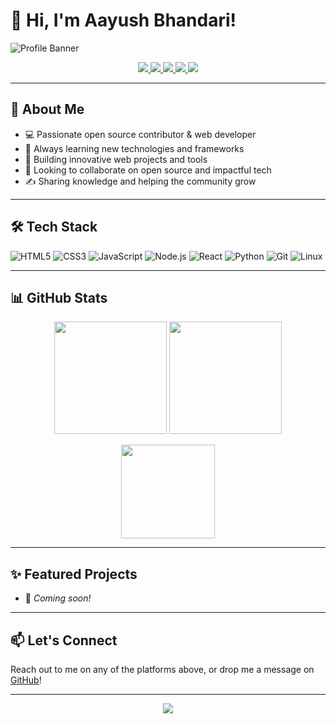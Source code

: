 # 👋 Hi, I'm Aayush Bhandari!

![Profile Banner](https://capsule-render.vercel.app/api?type=waving&color=gradient&height=180&section=header&text=Aayush%20Bhandari&fontSize=40&fontAlign=50&desc=Open%20Source%20%26%20Web%20Developer&descAlign=50&descSize=20)

<p align="center">
  <a href="https://www.facebook.com/people/Aayush-tech07/100091516755478/?_rdr" target="_blank">
    <img src="https://img.shields.io/badge/Facebook-1877F2?style=for-the-badge&logo=facebook&logoColor=white"/>
  </a>
  <a href="https://x.com/aayush_tech07" target="_blank">
    <img src="https://img.shields.io/badge/X%20(Twitter)-000000?style=for-the-badge&logo=twitter&logoColor=white"/>
  </a>
  <a href="https://www.instagram.com/aayushtech07/" target="_blank">
    <img src="https://img.shields.io/badge/Instagram-E4405F?style=for-the-badge&logo=instagram&logoColor=white"/>
  </a>
  <a href="https://www.linkedin.com/in/aayush-bhandari-432093353/" target="_blank">
    <img src="https://img.shields.io/badge/LinkedIn-0A66C2?style=for-the-badge&logo=linkedin&logoColor=white"/>
  </a>
  <a href="https://github.com/Aayushkin" target="_blank">
    <img src="https://img.shields.io/badge/GitHub-181717?style=for-the-badge&logo=github&logoColor=white"/>
  </a>
</p>

---

## 🚀 About Me

- 💻 Passionate open source contributor & web developer  
- 🌱 Always learning new technologies and frameworks  
- 🔭 Building innovative web projects and tools  
- 🤝 Looking to collaborate on open source and impactful tech  
- ✍️ Sharing knowledge and helping the community grow  

---

## 🛠️ Tech Stack

![HTML5](https://img.shields.io/badge/html5-%23E34F26.svg?style=flat-square&logo=html5&logoColor=white)
![CSS3](https://img.shields.io/badge/css3-%231572B6.svg?style=flat-square&logo=css3&logoColor=white)
![JavaScript](https://img.shields.io/badge/javascript-%23323330.svg?style=flat-square&logo=javascript&logoColor=%23F7DF1E)
![Node.js](https://img.shields.io/badge/node.js-%23339933.svg?style=flat-square&logo=node.js&logoColor=white)
![React](https://img.shields.io/badge/react-%2320232a.svg?style=flat-square&logo=react&logoColor=%2361DAFB)
![Python](https://img.shields.io/badge/python-%2314354C.svg?style=flat-square&logo=python&logoColor=white)
![Git](https://img.shields.io/badge/git-%23F05033.svg?style=flat-square&logo=git&logoColor=white)
![Linux](https://img.shields.io/badge/linux-%23007ACC.svg?style=flat-square&logo=linux&logoColor=white)

---

## 📊 GitHub Stats

<p align="center">
  <img src="https://github-readme-stats.vercel.app/api?username=Aayushkin&show_icons=true&theme=radical" height="180"/>
  <img src="https://github-readme-streak-stats.herokuapp.com/?user=Aayushkin&theme=radical" height="180"/>
</p>
<p align="center">
  <img src="https://github-readme-stats.vercel.app/api/top-langs?username=Aayushkin&layout=compact&theme=radical&hide=css,scss" height="150"/>
</p>

---

## ✨ Featured Projects

- 🚧 _Coming soon!_

---

## 📫 Let's Connect

Reach out to me on any of the platforms above, or drop me a message on [GitHub](https://github.com/Aayushkin)!

---

<p align="center">
  <img src="https://readme-typing-svg.demolab.com/?lines=Thank+you+for+visiting+my+profile!;Happy+Coding!&font=Fira%20Code&center=true&width=500&height=45&pause=1000&color=0A66C2"/>
</p>
